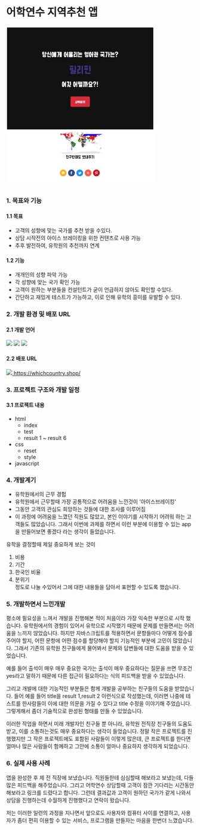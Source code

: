 # 어학연수 지역추천 앱

<img width=400px src="https://github.com/yoojin-park19/app.studyabroad/blob/main/studyabroad/img/%E1%84%89%E1%85%B3%E1%84%8F%E1%85%B3%E1%84%85%E1%85%B5%E1%86%AB%E1%84%89%E1%85%A3%E1%86%BA%202021-12-07%20%E1%84%8B%E1%85%A9%E1%84%92%E1%85%AE%204.25.02.png" alt="">

### 1. 목표와 기능

#### 1.1 목표
* 고객의 성향에 맞는 국가를 추천 받을 수있다.
* 상담 시작전의 아이스 브레이킹을 위한 컨텐츠로 사용 가능
* 추후 발전하여, 유학원의 추천까지 연계

#### 1.2 기능
* 개개인의 성향 파악 가능
* 각 성향에 맞는 국가 확인 가능
* 고객이 원하는 부분들을 컨설턴트가 굳이 언급하지 않아도 확인할 수있다.
* 간단하고 재밌게 테스트가 가능하고, 이로 인해 유학의 흥미를 유발할 수 있다.

### 2. 개발 환경 및 배포 URL	
	
#### 2.1 개발 언어
<img src="https://img.shields.io/badge/HTML5-E34F26?style=flat-square&logo=HTML5&logoColor=white"/>
<img src="https://img.shields.io/badge/CSS3-1572B6?style=flat-square&logo=CSS3&logoColor=white"/> 
<img src="https://img.shields.io/badge/JavaScript-F7DF1E?style=flat-square&logo=JavaScript&logoColor=white"/>

#### 2.2 배포 URL
<a href="https://whichcountry.shop/"><img src="https://img.shields.io/badge/App-F02E65?style=flat-square&logo=Apache Spark&logoColor=white"/> https://whichcountry.shop/</a><br>

### 3. 프로젝트 구조와 개발 일정
#### 3.1 프로젝트 내용
* html 
	* index
	* test
	* result 1 ~ result 6
* css
	* reset
	* style
* javascript 	
### 4. 개발계기
* 유학원에서의 근무 경험
* 유학원에서 근무할때 가장 공통적으로 어려움을 느낀것이 '아이스브레이킹'
* 그동안 고객의 관심도 희망하는 것들에 대한 조사를 이루어짐
* 이 과정에 어려움을 느꼈던 직원도 많았고, 본인 이야기를 시작하기 어려워 하는 고객들도 많았습니다.
그래서 이번에 과제를 하면서 이런 부분에 이용할 수 있는 app을 만들어보면 좋겠다 라는 생각이 들었습니다.

유학을 결정할때 제일 중요하게 보는 것이
1. 비용
2. 기간
3. 한국인 비율
4. 분위기<br>
정도로 나눌 수있어서 그에 대한 내용들을 담아서 표현할 수 있도록 했습니다.

### 5. 개발하면서 느낀개발
평소에 필요성을 느껴서 개발을 진행해본 적이 처음이라 가장 익숙한 부분으로 시작 했습니다.
유학원에서의 경험이 있어서 유학으로 시작했기 때문에 문제를 만들면서는 어려움을 느끼지 않았습니다.
하지만 자바스크립트를 적용하면서 문항들마다 어떻게 점수를 주어야 할지, 어떤 문항에 어떤 점수를 할당해야 할지 기능적인 부분에 고민이 많았습니다.
그래서 기존의 유학원 친구들에게 물어봐서 문제와 답변들에 대한 도움을 받을 수 있었습니다.

예를 들어 출석이 매우 매우 중요한 국가는 출석이 매우 중요하다는 질문을 쓰면 무조건 yes라고 말하기 때문에 다른 접근이 필요하다는 식의 피드백을 받을 수 있었습니다.

그리고 개발에 대한 기능적인 부분들은 함께 개발을 공부하는 친구들의 도움을 받았습니다.
 들어 예를 들어 title을 result 1,result 2 이런식으로 작성했는데,  이러면 나중에 테스트를 한사람들이 이에 대한 의문을 가질 수 있다고 title 수정을 이야기해 주었습니다.
 그렇게해서 좀더 기술적으로 완성된 형태를 만들 수 있었습니다.
 
 이러한 작업을 하면서 미래 개발자인 친구들 뿐 아니라, 유학원 전직장 친구들의 도움도 받고, 이를 소통하는것도 매우 중요하다는 생각이 들었습니다.
 정말 작은 프로젝트를 진행했지만 그 작은 프로젝트에도 포함된 사람들이 이렇게 많은데, 큰 프로젝트를 한다면 얼마나 많은 사람들이 함께하고 그안에 소통이 얼마나 중요하지 생각하게 되었습니다.
 
 ### 6. 실제 사용 사례
 앱을 완성한 후 제 전 직장에 보냈습니다. 
 직원들한테 심심할때 해보라고 보냈는데, 다들 많은 피드백을 해주었습니다.
 그리고 어학연수 상담할때 고객이 잠깐 기다리는 시간동안 해보라고 링크를 드렸다고 합니다.
 그런데 결과값과 고객이 원하던 국가가 같게 나와서 상담을 진행하는데 수월하게 진행했다고 연락이 왔습니다.
 
 저는 이러한 일련의 과정을 지나면서 앞으로도 사용자와 컴퓨터 사이를 연결하고, 사용자가 좀더 편히 이용할 수 있는 서비스, 프로그램을 만들자는 마음을 한번더 느꼈습니다.
 

